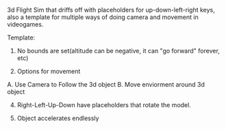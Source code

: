 3d Flight Sim that driffs off with placeholders for up-down-left-right keys, also a template for multiple ways of doing camera and movement in videogames.

Template:

1. No bounds are set(altitude can be negative, it can "go forward" forever, etc)
 
2. Options for movement
   
 A. Use Camera to Follow the 3d object
 B. Move enviorment around 3d object

4. Right-Left-Up-Down have placeholders that rotate the model.

5. Object accelerates endlessly
